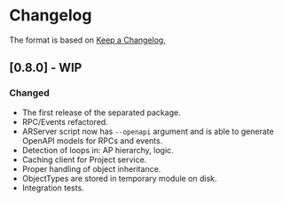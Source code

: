 # Changelog

The format is based on [Keep a Changelog](https://keepachangelog.com/en/1.0.0/),


## [0.8.0] - WIP
### Changed
- The first release of the separated package.
- RPC/Events refactored. 
- ARServer script now has ```--openapi``` argument and is able to generate OpenAPI models for RPCs and events.
- Detection of loops in: AP hierarchy, logic.
- Caching client for Project service.
- Proper handling of object inheritance.
- ObjectTypes are stored in temporary module on disk.
- Integration tests.